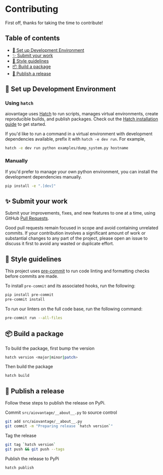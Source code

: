 # Contributing

First off, thanks for taking the time to contribute!

## Table of contents

<!-- START doctoc generated TOC please keep comment here to allow auto update -->
<!-- DON'T EDIT THIS SECTION, INSTEAD RE-RUN doctoc TO UPDATE -->

- [🔨 Set up Development Environment](#-set-up-development-environment)
- [✨ Submit your work](#-submit-your-work)
- [🎨 Style guidelines](#-style-guidelines)
- [📦️ Build a package](#%EF%B8%8F-build-a-package)
- [🚀 Publish a release](#-publish-a-release)

<!-- END doctoc generated TOC please keep comment here to allow auto update -->

## 🔨 Set up Development Environment

### Using `hatch`

aiovantage uses [Hatch](https://hatch.pypa.io/) to run scripts, manages virtual environments, create reproducible builds, and publish packages. Check out the [Hatch installation guide](https://hatch.pypa.io/latest/install/) to get started.

If you'd like to run a command in a virtual environment with development dependencies available, prefix it with `hatch -e dev run`. For example,

```bash
hatch -e dev run python examples/dump_system.py hostname
```

### Manually

If you'd prefer to manage your own python environment, you can install the development dependencies manually.

```bash
pip install -e ".[dev]"
```

## ✨ Submit your work

Submit your improvements, fixes, and new features to one at a time, using GitHub [Pull Requests](https://docs.github.com/pull-requests/collaborating-with-pull-requests/proposing-changes-to-your-work-with-pull-requests/about-pull-requests).

Good pull requests remain focused in scope and avoid containing unrelated commits. If your contribution involves a significant amount of work or substantial changes to any part of the project, please open an issue to discuss it first to avoid any wasted or duplicate effort.

## 🎨 Style guidelines

This project uses [pre-commit](https://pre-commit.com/) to run code linting and formatting checks before commits are made.

To install `pre-commit` and its associated hooks, run the following:

```bash
pip install pre-commit
pre-commit install
```

To run our linters on the full code base, run the following command:

```bash
pre-commit run --all-files
```

## 📦️ Build a package

To build the package, first bump the version

```bash
hatch version <major|minor|patch>
```

Then build the package

```bash
hatch build
```

## 🚀 Publish a release

Follow these steps to publish the release on PyPi.

Commit `src/aiovantage/__about__.py` to source control

```bash
git add src/aiovantage/__about__.py
git commit -m "Preparing release `hatch version`"
```

Tag the release

```bash
git tag `hatch version`
git push && git push --tags
```

Publish the release to PyPi

```bash
hatch publish
```
